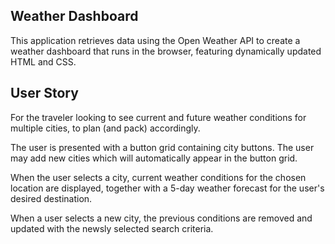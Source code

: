 ## Weather Dashboard

This application retrieves data using the Open Weather API to create a weather dashboard that runs in the browser, featuring dynamically updated HTML and CSS.

## User Story

For the traveler looking to see current and future weather conditions for multiple cities, to plan (and pack) accordingly.

The user is presented with a button grid containing city buttons. The user may add new cities which will automatically appear in the button grid.

When the user selects a city, current weather conditions for the chosen location are displayed, together with a 5-day weather forecast for the user's desired destination.

When a user selects a new city, the previous conditions are removed and updated with the newsly selected search criteria.

